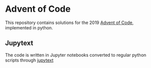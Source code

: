 # Advent of Code

This repository contains solutions for the 2019 [Advent of Code](https://adventofcode.com/), implemented in python.

## Jupytext

The code is written in Jupyter notebooks converted to regular python scripts through [jupytext](https://github.com/mwouts/jupytext)
